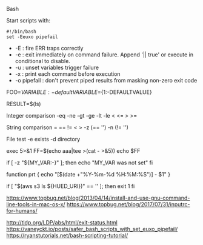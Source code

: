Bash


Start scripts with:
```
#!/bin/bash
set -Eeuxo pipefail
```

* -E : fire ERR traps correctly
* -e : exit immediately on command failure. Append '|| true' or execute in conditional to disable.
* -u : unset variables trigger failure
* -x : print each command before execution
* -o pipefail : don't prevent piped results from masking non-zero exit code

FOO=${VARIABLE:-default} 
VARIABLE=${1:-DEFAULTVALUE}

RESULT=$(ls)

Integer comparison
-eq -ne -gt -ge -lt -le < <= > >= 

String comparison
= == != < > -z (== '') -n (!= '')

File test
-e exists
-d directory


exec 5>&1
FF=$(echo aaa|tee >(cat - >&5))
echo $FF

if [ -z "${MY_VAR:-}" ]; then
  echo "MY_VAR was not set"
fi

function prt
{
  echo "[$(date +"%Y-%m-%d %H:%M:%S")] - $1"
}


if [ "$(aws s3 ls ${HUED_URI})" == '' ]; then
    exit 1
fi




https://www.topbug.net/blog/2013/04/14/install-and-use-gnu-command-line-tools-in-mac-os-x/
https://www.topbug.net/blog/2017/07/31/inputrc-for-humans/

http://tldp.org/LDP/abs/html/exit-status.html
https://vaneyckt.io/posts/safer_bash_scripts_with_set_euxo_pipefail/
https://ryanstutorials.net/bash-scripting-tutorial/    